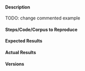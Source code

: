<!--
If your issue is a usage or a general question, please submit it here instead:
- Mailing List: https://groups.google.com/forum/#!forum/gensim
For more information, see Recipes&FAQ: https://github.com/RaRe-Technologies/gensim/wiki/Recipes-&-FAQ
-->

<!-- Instructions For Filing a Bug: https://github.com/RaRe-Technologies/gensim/blob/develop/CONTRIBUTING.md -->

#### Description
TODO: change commented example
<!-- Example: Joblib Error thrown when calling fit on LatentDirichletAllocation with evaluate_every > 0-->

#### Steps/Code/Corpus to Reproduce
<!--
Example:
```
from sklearn.feature_extraction.text import CountVectorizer
from sklearn.decomposition import LatentDirichletAllocation

docs = ["Help I have a bug" for i in range(1000)]

vectorizer = CountVectorizer(input=docs, analyzer='word')
lda_features = vectorizer.fit_transform(docs)

lda_model = LatentDirichletAllocation(
    n_topics=10,
    learning_method='online',
    evaluate_every=10,
    n_jobs=4,
)
model = lda_model.fit(lda_features)
```
If the code is too long, feel free to put it in a public gist and link
it in the issue: https://gist.github.com
-->

#### Expected Results
<!-- Example: No error is thrown. Please paste or describe the expected results.-->

#### Actual Results
<!-- Please paste or specifically describe the actual output or traceback. -->

#### Versions
<!--
Please run the following snippet and paste the output below.
import platform; print(platform.platform())
import sys; print("Python", sys.version)
import numpy; print("NumPy", numpy.__version__)
import scipy; print("SciPy", scipy.__version__)
import gensim; print("gensim", gensim.__version__)
from gensim.models import word2vec;print("FAST_VERSION", word2vec.FAST_VERSION)
-->


<!-- Thanks for contributing! -->

